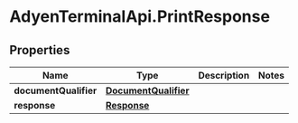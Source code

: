 # AdyenTerminalApi.PrintResponse

## Properties

Name | Type | Description | Notes
------------ | ------------- | ------------- | -------------
**documentQualifier** | [**DocumentQualifier**](DocumentQualifier.md) |  | 
**response** | [**Response**](Response.md) |  | 


